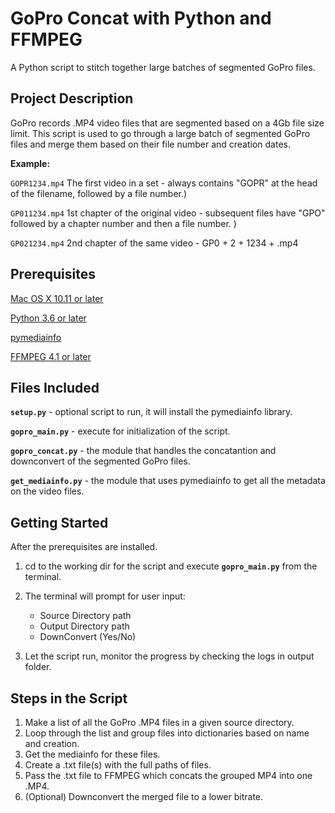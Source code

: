 
# GoPro Concat with Python and FFMPEG

A Python script to stitch together large batches of
segmented GoPro files. 

## Project Description

GoPro records .MP4 video files that are segmented based on a 4Gb file size limit.
This script is used to go through a large batch of segmented GoPro files and
merge them based on their file number and creation dates.

**Example:**

`GOPR1234.mp4` The first video in a set - always contains "GOPR" at the head of the filename, followed by a file number.)

`GP011234.mp4` 1st chapter of the original video - subsequent files have "GPO" followed by a chapter number and then a file number. )

`GP021234.mp4` 2nd chapter of the same video - GP0 + 2 + 1234 + .mp4



## Prerequisites

[Mac OS X 10.11 or later](https://support.apple.com/en_CA/downloads/macos)

[Python 3.6 or later](https://www.python.org/downloads/)

[pymediainfo](https://pymediainfo.readthedocs.io/en/stable/)

[FFMPEG 4.1 or later](https://www.ffmpeg.org/download.html)

## Files Included

**``setup.py``** - optional script to run, it will install the pymediainfo library.

**``gopro_main.py``** - execute for initialization of the script.

**``gopro_concat.py``** - the module that handles the concatantion and downconvert of the segmented GoPro files. 

**``get_mediainfo.py``** - the  module that uses pymediainfo to get all the metadata on the video files. 

## Getting Started

After the prerequisites are installed.

1. cd to the working dir for the script and execute **``gopro_main.py``** from the terminal.

2. The terminal will prompt for user input: 	
	* 	Source Directory path
	* 	Output Directory path
	* 	DownConvert (Yes/No)

3. Let the script run, monitor the progress by checking the logs in output folder. 


## Steps in the Script

1.   Make a list of all the GoPro .MP4 files in a given source directory.
1.   Loop through the list and group files into dictionaries based on name and creation.
1.   Get the mediainfo for these files.
1.   Create a .txt file(s) with the full paths of files. 
1.   Pass the .txt file to FFMPEG which concats the grouped MP4 into one .MP4. 
1.   (Optional) Downconvert the merged file to a lower bitrate. 

